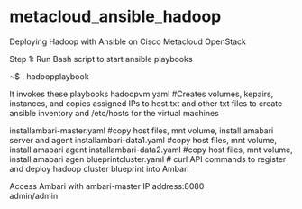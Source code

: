 # metacloud_ansible_hadoop
Deploying Hadoop with Ansible on Cisco Metacloud OpenStack

Step 1:
Run Bash script to start ansible playbooks 

~$ . hadoopplaybook

It invokes these playbooks
hadoopvm.yaml  #Creates volumes, kepairs, instances, and copies assigned IPs to host.txt and other txt files to create ansible inventory and  /etc/hosts for the virtual machines

installambari-master.yaml #copy host files, mnt volume, install amabari server and agent
installambari-data1.yaml #copy host files, mnt volume, install amabari agent
installambari-data2.yaml #copy host files, mnt volume, install amabari agen
blueprintcluster.yaml # curl API commands to register and deploy hadoop cluster blueprint into Ambari

Access Ambari with ambari-master IP address:8080  
admin/admin


